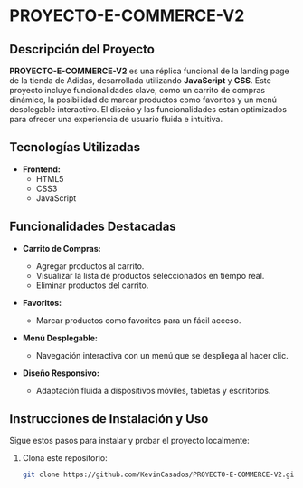 # PROYECTO-E-COMMERCE-V2

## Descripción del Proyecto
**PROYECTO-E-COMMERCE-V2** es una réplica funcional de la landing page de la tienda de Adidas, desarrollada utilizando **JavaScript** y **CSS**. Este proyecto incluye funcionalidades clave, como un carrito de compras dinámico, la posibilidad de marcar productos como favoritos y un menú desplegable interactivo. El diseño y las funcionalidades están optimizados para ofrecer una experiencia de usuario fluida e intuitiva.

## Tecnologías Utilizadas
- **Frontend:**
  - HTML5
  - CSS3
  - JavaScript

## Funcionalidades Destacadas
- **Carrito de Compras:**
  - Agregar productos al carrito.
  - Visualizar la lista de productos seleccionados en tiempo real.
  - Eliminar productos del carrito.

- **Favoritos:**
  - Marcar productos como favoritos para un fácil acceso.

- **Menú Desplegable:**
  - Navegación interactiva con un menú que se despliega al hacer clic.

- **Diseño Responsivo:**
  - Adaptación fluida a dispositivos móviles, tabletas y escritorios.

## Instrucciones de Instalación y Uso
Sigue estos pasos para instalar y probar el proyecto localmente:

1. Clona este repositorio:
   ```bash
   git clone https://github.com/KevinCasados/PROYECTO-E-COMMERCE-V2.git
